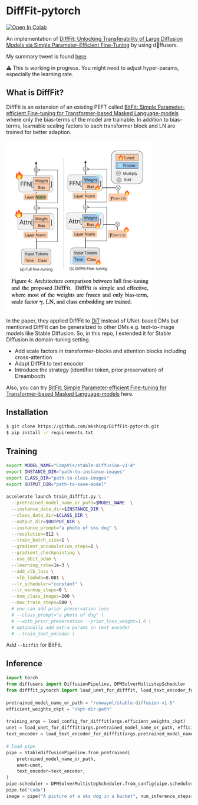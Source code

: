# DiffFit-pytorch
<a href="https://colab.research.google.com/github/mkshing/difffit-pytorch/blob/main/scripts/difffit_pytorch.ipynb" target="_parent"><img src="https://colab.research.google.com/assets/colab-badge.svg" alt="Open In Colab"/></a>


An implementation of [DiffFit: Unlocking Transferability of Large Diffusion Models via Simple Parameter-Efficient Fine-Tuning](https://arxiv.org/abs/2304.06648) by using d🧨ffusers. 

My summary tweet is found [here](https://twitter.com/mk1stats/status/1647246562765012993).

⚠️ This is working in progress. You might need to adjust hyper-params, especially the learning rate. 

<!-- ![result]
left: LoRA, right: SVDiff
Compared with LoRA, the number of trainable parameters is 0.22 M less parameters and the file size is only 2.4 MB (LoRA: 3.1 MB)!! -->

## What is DiffFit?
DiffFit is an extension of an existing PEFT called [BitFit: Simple Parameter-efficient Fine-tuning for Transformer-based Masked Language-models](https://arxiv.org/abs/2106.10199) where only the bias-terms of the model are trainable. In addition to bias-terms, learnable scaling factors to each transformer block and LN are trained for better adaption. 

<img src="difffit-overview.png" alt= "overview" width="400">

In the paper, they applied DiffFit to [DiT](https://www.wpeebles.com/DiT) instead of UNet-based DMs but mentioned DiffFit can be generalized to other DMs e.g. text-to-image models like Stable Diffusion. So, in this repo, I extended it for Stable Diffusion in domain-tuning setting. 
- Add scale factors in transformer-blocks and attention blocks including cross-attention
- Adapt DiffFit to text encoder
- Introduce the strategy (identifier token, prior preservation) of Dreambooth

Also, you can try [BitFit: Simple Parameter-efficient Fine-tuning for Transformer-based Masked Language-models](https://arxiv.org/abs/2106.10199) here. 


## Installation 
```bash
$ git clone https://github.com/mkshing/DiffFit-pytorch.git
$ pip install -r requirements.txt
```


## Training
<!-- For learning rate, they mentioned that:
> We observe that using a learning rate 10× greater than pre-training yields the best result. -->
```bash
export MODEL_NAME="CompVis/stable-diffusion-v1-4"
export INSTANCE_DIR="path-to-instance-images"
export CLASS_DIR="path-to-class-images"
export OUTPUT_DIR="path-to-save-model"

accelerate launch train_difffit.py \
  --pretrained_model_name_or_path=$MODEL_NAME  \
  --instance_data_dir=$INSTANCE_DIR \
  --class_data_dir=$CLASS_DIR \
  --output_dir=$OUTPUT_DIR \
  --instance_prompt="a photo of sks dog" \
  --resolution=512 \
  --train_batch_size=1 \
  --gradient_accumulation_steps=1 \
  --gradient_checkpointing \
  --use_8bit_adam \
  --learning_rate=1e-3 \
  --add_vlb_loss \
  --vlb_lambda=0.001 \
  --lr_scheduler="constant" \
  --lr_warmup_steps=0 \
  --num_class_images=200 \
  --max_train_steps=500 \
  # you can add prior preservation loss
  # --class_prompt="a photo of dog" \
  # --with_prior_preservation --prior_loss_weight=1.0 \
  # optionally add extra params in text encoder
  # --train_text_encoder \
```

Add `--bitfit` for BitFit. 

## Inference
```python
import torch
from diffusers import DiffusionPipeline, DPMSolverMultistepScheduler
from difffit_pytorch import load_unet_for_difffit, load_text_encoder_for_difffit, load_config_for_difffit

pretrained_model_name_or_path = "runwayml/stable-diffusion-v1-5"
efficient_weights_ckpt = "ckpt-dir-path"

training_args = load_config_for_difffit(args.efficient_weights_ckpt)
unet = load_unet_for_difffit(args.pretrained_model_name_or_path, efficient_weights_ckpt=args.efficient_weights_ckpt, is_bitfit=training_args["bitfit"], subfolder="unet")
text_encoder = load_text_encoder_for_difffit(args.pretrained_model_name_or_path, efficient_weights_ckpt=args.efficient_weights_ckpt, is_bitfit=training_args["bitfit"], subfolder="text_encoder")

# load pipe
pipe = StableDiffusionPipeline.from_pretrained(
    pretrained_model_name_or_path,
    unet=unet,
    text_encoder=text_encoder,
)
pipe.scheduler = DPMSolverMultistepScheduler.from_config(pipe.scheduler.config)
pipe.to("cuda")
image = pipe("A picture of a sks dog in a bucket", num_inference_steps=25).images[0]
```
